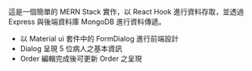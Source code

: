 這是一個簡單的 MERN Stack 實作，以 React Hook 進行資料存取，並透過 Express 與後端資料庫 MongoDB 進行資料傳遞。

- 以 Material ui 套件中的 FormDialog 進行前端設計
- Dialog 呈現 5 位病人之基本資訊
- Order 編輯完成後可更新 Order 之呈現